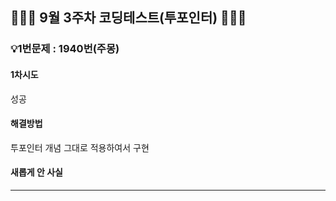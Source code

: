## 👨🏻‍💻 9월 3주차 코딩테스트(투포인터) 👨🏻‍💻

### 💡1번문제 : 1940번(주몽)

#### 1차시도
성공

#### 해결방법

투포인터 개념 그대로 적용하여서 구현

#### 새롭게 안 사실

<hr>
